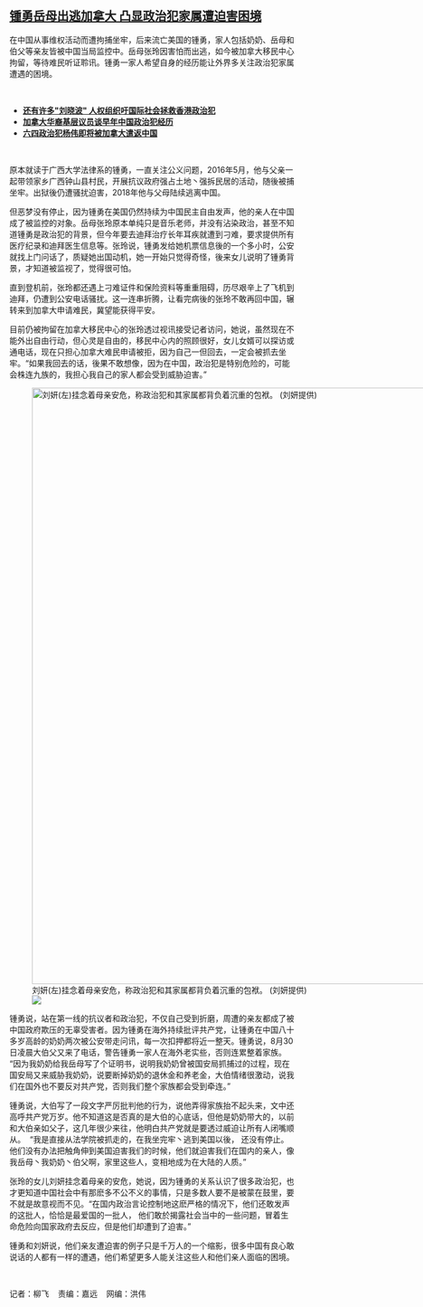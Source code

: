 <!--1661974980000-->
[锺勇岳母出逃加拿大  凸显政治犯家属遭迫害困境](https://www.rfa.org/mandarin/yataibaodao/renquanfazhi/lf-08312022131320.html)
------

<p>在中国从事维权活动而遭拘捕坐牢，后来流亡美国的锺勇，家人包括奶奶、岳母和伯父等亲友皆被中国当局监控中。岳母张玲因害怕而出逃，如今被加拿大移民中心拘留，等待难民听证聆讯。锺勇一家人希望自身的经历能让外界多关注政治犯家属遭遇的困境。</p><p><br/></p><ul><li><a href="https://www.rfa.org/mandarin/yataibaodao/renquanfazhi/lf-07142022082205.html"><strong>还有许多"刘晓波" 人权组织吁国际社会拯救香港政治犯</strong></a></li><li><a href="https://www.rfa.org/mandarin/zhuanlan/teahouse/tea-03222019161301.html"><strong>加拿大华裔基层议员谈早年中国政治犯经历</strong></a></li><li><a href="https://www.rfa.org/mandarin/yataibaodao/gangtai/lf-08272019101027.html"><strong>六四政治犯杨伟即将被加拿大遣返中国</strong></a></li></ul><p><br/></p><p><span style="font-weight: 400;">原本就读于广西大学法律系的锺勇，一直关注公义问题，2016年5月，他与父亲一起带领家乡广西钟山县村民，开展抗议政府强占土地丶强拆民居的活动，随後被捕坐牢。出狱後仍遭骚扰迫害，2018年他与父母陆续逃离中国。</span></p><p><span style="font-weight: 400;">但恶梦没有停止，因为锺勇在美国仍然持续为中国民主自由发声，他的亲人在中国成了被监控的对象。岳母张玲原本单纯只是音乐老师，并没有沾染政治，甚至不知道锺勇是政治犯的背景，但今年要去迪拜治疗长年耳疾就遭到刁难，要求提供所有医疗纪录和迪拜医生信息等。张玲说，锺勇发给她机票信息後的一个多小时，公安就找上门问话了，质疑她出国动机，她一开始只觉得奇怪，後来女儿说明了锺勇背景，才知道被监视了，觉得很可怕。</span></p><p><span style="font-weight: 400;">直到登机前，张玲都还遇上刁难证件和保险资料等重重阻碍，历尽艰辛上了飞机到迪拜，仍遭到公安电话骚扰。这一连串折腾，让看完病後的张玲不敢再回中国，辗转来到加拿大申请难民，冀望能获得平安。</span></p><p><span style="font-weight: 400;">目前仍被拘留在加拿大移民中心的张玲透过视讯接受记者访问，她说，虽然现在不能外出自由行动，但心灵是自由的，移民中心内的照顾很好，女儿女婿可以探访或通电话，现在只担心加拿大难民申请被拒，因为自己一但回去，一定会被抓去坐牢。“如果我回去的话，後果不敢想像，因为在中国，政治犯是特别危险的，可能会株连九族的，我担心我自己的家人都会受到威胁迫害。”</span></p><p><figure class="image-richtext image-inline captioned" style="width:864px;"><img alt="刘妍(左)挂念着母亲安危，称政治犯和其家属都背负着沉重的包袱。   (刘妍提供)" height="1055" src="https://www.rfa.org/mandarin/yataibaodao/renquanfazhi/lf-08312022131320.html/zhang-2.jpg/@@images/a5f127ce-0bb2-47cf-b805-95aeb65fad0a.jpeg" title="Zhang 2.jpg" width="864"/><figcaption class="image-caption">刘妍(左)挂念着母亲安危，称政治犯和其家属都背负着沉重的包袱。   (刘妍提供)</figcaption><small></small><div id="zoomattribute"><a data-caption="刘妍(左)挂念着母亲安危，称政治犯和其家属都背负着沉重的包袱。   (刘妍提供)" data-fancybox="" href="https://www.rfa.org/mandarin/yataibaodao/renquanfazhi/lf-08312022131320.html/zhang-2.jpg" id="single_image" title="刘妍(左)挂念着母亲安危，称政治犯和其家属都背负着沉重的包袱。   (刘妍提供)"><img src="/++plone++rfa-resources/img/icon-zoom.png"/></a></div></figure></p><p><span style="font-weight: 400;">锺勇说，站在第一线的抗议者和政治犯，不仅自己受到折磨，周遭的亲友都成了被中国政府欺压的无辜受害者。因为锺勇在海外持续批评共产党，让锺勇在中国八十多岁高龄的奶奶两次被公安带走问讯，每一次扣押都将近一整天。锺勇说，8月30日凌晨大伯父又来了电话，警告锺勇一家人在海外老实些，否则连累整着家族。 “因为我奶奶给我岳母写了个证明书，说明我奶奶曾被国安局抓捕过的过程，现在国安局又来威胁我奶奶，说要断掉奶奶的退休金和养老金，大伯情绪很激动，说我们在国外也不要反对共产党，否则我们整个家族都会受到牵连。”</span></p><p><span style="font-weight: 400;">锺勇说，大伯写了一段文字严厉批判他的行为，说他弄得家族抬不起头来，文中还高呼共产党万岁。他不知道这是否真的是大伯的心底话，但他是奶奶带大的，以前和大伯亲如父子，这几年很少来往，他明白共产党就是要透过威迫让所有人闭嘴顺从。  “我是直接从法学院被抓走的，在我坐完牢丶逃到美国以後， 还没有停止。他们没有办法把触角伸到美国迫害我们的时候，他们就迫害我们在国内的亲人，像我岳母丶我奶奶丶伯父啊，家里这些人，变相地成为在大陆的人质。”</span></p><p><span style="font-weight: 400;">张玲的女儿刘妍挂念着母亲的安危，她说，因为锺勇的关系认识了很多政治犯，也才更知道中国社会中有那麽多不公不义的事情，只是多数人要不是被蒙在鼓里，要不就是故意视而不见。“在国内政治言论控制地这麽严格的情况下，他们还敢发声的这批人，恰恰是最爱国的一批人， 他们敢於揭露社会当中的一些问题，冒着生命危险向国家政府去反应，但是他们却遭到了迫害。”</span></p><p><span style="font-weight: 400;">锺勇和刘妍说，他们亲友遭迫害的例子只是千万人的一个缩影，很多中国有良心敢说话的人都有一样的遭遇，他们希望更多人能关注这些人和他们亲人面临的困境。</span></p><p><br/></p><p><span style="font-weight: 400;">记者：柳飞    责编：嘉远    网编：洪伟<br/></span></p>
